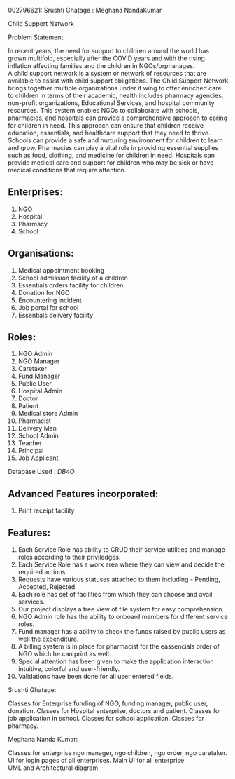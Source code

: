 
002796621: Srushti Ghatage
: Meghana NandaKumar


Child Support Network 

Problem Statement: 

In recent years, the need for support to children around the world has grown multifold, especially after the COVID years and with the rising inflation affecting families and the children in NGOs/orphanages.  
A child support network is a system or network of resources that are available to assist with child support obligations. The Child Support Network brings together multiple organizations under it wing to offer enriched care to children in terms of their academic, health includes pharmacy agencies, non-profit organizations, Educational Services, and hospital community resources. This system enables NGOs to collaborate with schools, pharmacies, and hospitals can provide a comprehensive approach to caring for children in need. This approach can ensure that children receive education, essentials, and healthcare support that they need to thrive. Schools can provide a safe and nurturing environment for children to learn and grow. Pharmacies can play a vital role in providing essential supplies such as food, clothing, and medicine for children in need. Hospitals can provide medical care and support for children who may be sick or have medical conditions that require attention.


## Enterprises:

1. NGO
2. Hospital
3. Pharmacy
4. School

## Organisations:
1. Medical appointment booking
2. School admission facility of a children
3. Essentials orders facility for children
4. Donation for NGO
5. Encountering incident
6. Job portal for school  
7. Essentials delivery facility

## Roles:
1. NGO Admin
2. NGO Manager
3. Caretaker
4. Fund Manager
5. Public User
6. Hospital Admin
7. Doctor
8. Patient
9. Medical store Admin  
10. Pharmacist
11. Delivery Man  
12. School Admin  
13. Teacher  
14. Principal  
15. Job Applicant

Database Used : *DB4O*

## Advanced Features incorporated: 
1. Print receipt facility

## Features:
1. Each Service Role has ability to CRUD their service utilities and manage roles according to their priviledges.
2. Each Service Role has a work area where they can view and decide the required actions.
3. Requests have various statuses attached to them including - Pending, Accepted, Rejected.
4. Each role has set of facilities from which they can choose and avail services.
5. Our project displays a tree view of file system for easy comprehension.
6. NGO Admin role has the ability to onboard members for different service roles.
7. Fund manager has a ability to check the funds raised by public users as well the expenditure.
8. A billing system is in place for pharmacist for the eassencials order of NGO which he can print as well.
12. Special attention has been given to make the application interaction intuitive, colorful and user-friendly.
13. Validations have been done for all user entered fields.  
  

Srushti Ghatage:

Classes for Enterprise funding of NGO, funding manager, public user, donation. Classes for Hospital enterprise, doctors and patient. Classes for job application in school. Classes for school application. Classes for pharmacy.  
  
Meghana Nanda Kumar:

Classes for enterprise ngo manager, ngo children, ngo order, ngo caretaker. UI for login pages of all enterprises.  Main UI for all enterprise.   
UML and Architectural diagram
        
